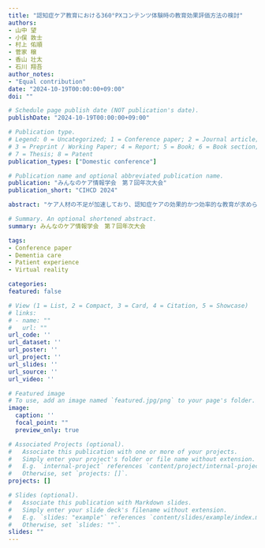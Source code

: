 ```yaml
---
title: "認知症ケア教育における360°PXコンテンツ体験時の教育効果評価方法の検討"
authors:
- 山中 望
- 小俣 敦士
- 村上 佑順
- 菅家 穣
- 香山 壮太
- 石川 翔吾
author_notes:
- "Equal contribution"
date: "2024-10-19T00:00:00+09:00"
doi: ""

# Schedule page publish date (NOT publication's date).
publishDate: "2024-10-19T00:00:00+09:00"

# Publication type.
# Legend: 0 = Uncategorized; 1 = Conference paper; 2 = Journal article;
# 3 = Preprint / Working Paper; 4 = Report; 5 = Book; 6 = Book section;
# 7 = Thesis; 8 = Patent
publication_types: ["Domestic conference"]

# Publication name and optional abbreviated publication name.
publication: "みんなのケア情報学会　第７回年次大会"
publication_short: "CIHCD 2024"

abstract: "ケア人材の不足が加速しており、認知症ケアの効果的かつ効率的な教育が求められている。このような課題へのアプローチとして没入型コンテンツを用いたケア教育が行われているが、それらを客観的に評価し教育効果を検証した研究は少ない。そこで本研究では、没入型コンテンツ体験時の学習活動を EDA や心拍の生体情報によって客観的に評価し、学習効果（共感性と感情評価）との関連を調査するための実験を行った。結果として、没入型ケアコンテンツによる共感スキルの向上を確認し、感情の主観評定結果と生体反応に若干の相関が認められた。"

# Summary. An optional shortened abstract.
summary: みんなのケア情報学会　第７回年次大会

tags:
- Conference paper
- Dementia care
- Patient experience
- Virtual reality

categories: 
featured: false

# View (1 = List, 2 = Compact, 3 = Card, 4 = Citation, 5 = Showcase)
# links:
# - name: ""
#   url: ""
url_code: ''
url_dataset: ''
url_poster: ''
url_project: ''
url_slides: ''
url_source: ''
url_video: ''

# Featured image
# To use, add an image named `featured.jpg/png` to your page's folder. 
image:
  caption: ''
  focal_point: ""
  preview_only: true

# Associated Projects (optional).
#   Associate this publication with one or more of your projects.
#   Simply enter your project's folder or file name without extension.
#   E.g. `internal-project` references `content/project/internal-project/index.md`.
#   Otherwise, set `projects: []`.
projects: []

# Slides (optional).
#   Associate this publication with Markdown slides.
#   Simply enter your slide deck's filename without extension.
#   E.g. `slides: "example"` references `content/slides/example/index.md`.
#   Otherwise, set `slides: ""`.
slides: ""
---
```

